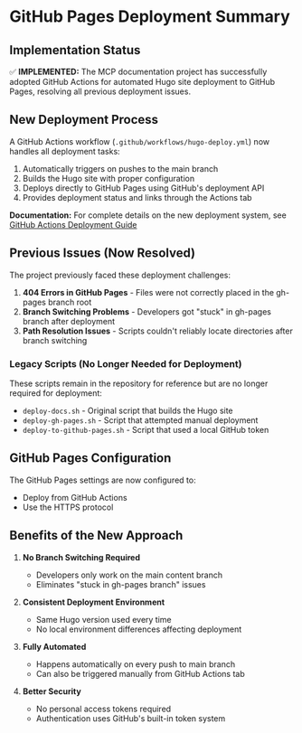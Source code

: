 # GitHub Pages Deployment Summary

## Implementation Status

✅ **IMPLEMENTED:** The MCP documentation project has successfully adopted GitHub Actions for automated Hugo site deployment to GitHub Pages, resolving all previous deployment issues.

## New Deployment Process

A GitHub Actions workflow (`.github/workflows/hugo-deploy.yml`) now handles all deployment tasks:

1. Automatically triggers on pushes to the main branch
2. Builds the Hugo site with proper configuration
3. Deploys directly to GitHub Pages using GitHub's deployment API
4. Provides deployment status and links through the Actions tab

**Documentation:** For complete details on the new deployment system, see [GitHub Actions Deployment Guide](/content/project/github-actions-deployment-guide.md)

## Previous Issues (Now Resolved)

The project previously faced these deployment challenges:

1. **404 Errors in GitHub Pages** - Files were not correctly placed in the gh-pages branch root
2. **Branch Switching Problems** - Developers got "stuck" in gh-pages branch after deployment
3. **Path Resolution Issues** - Scripts couldn't reliably locate directories after branch switching

### Legacy Scripts (No Longer Needed for Deployment)

These scripts remain in the repository for reference but are no longer required for deployment:
- `deploy-docs.sh` - Original script that builds the Hugo site
- `deploy-gh-pages.sh` - Script that attempted manual deployment
- `deploy-to-github-pages.sh` - Script that used a local GitHub token

## GitHub Pages Configuration

The GitHub Pages settings are now configured to:
- Deploy from GitHub Actions
- Use the HTTPS protocol

## Benefits of the New Approach

1. **No Branch Switching Required**
   - Developers only work on the main content branch
   - Eliminates "stuck in gh-pages branch" issues

2. **Consistent Deployment Environment**
   - Same Hugo version used every time
   - No local environment differences affecting deployment

3. **Fully Automated**
   - Happens automatically on every push to main branch
   - Can also be triggered manually from GitHub Actions tab

4. **Better Security**
   - No personal access tokens required
   - Authentication uses GitHub's built-in token system